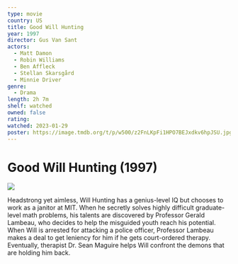 ```yaml
---
type: movie
country: US
title: Good Will Hunting
year: 1997
director: Gus Van Sant
actors:
  - Matt Damon
  - Robin Williams
  - Ben Affleck
  - Stellan Skarsgård
  - Minnie Driver
genre:
  - Drama
length: 2h 7m
shelf: watched
owned: false
rating:
watched: 2023-01-29
poster: https://image.tmdb.org/t/p/w500/z2FnLKpFi1HPO7BEJxdkv6hpJSU.jpg
---
```


# Good Will Hunting (1997)

![](https://image.tmdb.org/t/p/w500/z2FnLKpFi1HPO7BEJxdkv6hpJSU.jpg)

Headstrong yet aimless, Will Hunting has a genius-level IQ but chooses to work as a janitor at MIT. When he secretly solves highly difficult graduate-level math problems, his talents are discovered by Professor Gerald Lambeau, who decides to help the misguided youth reach his potential. When Will is arrested for attacking a police officer, Professor Lambeau makes a deal to get leniency for him if he gets court-ordered therapy. Eventually, therapist Dr. Sean Maguire helps Will confront the demons that are holding him back.